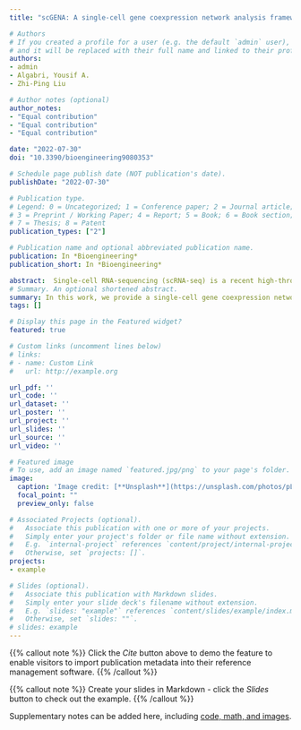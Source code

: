 ```yaml
---
title: "scGENA: A single-cell gene coexpression network analysis framework for clustering cell types and revealing biological mechanisms"

# Authors
# If you created a profile for a user (e.g. the default `admin` user), write the username (folder name) here 
# and it will be replaced with their full name and linked to their profile.
authors:
- admin
- Algabri, Yousif A.
- Zhi-Ping Liu

# Author notes (optional)
author_notes:
- "Equal contribution"
- "Equal contribution"
- "Equal contribution"

date: "2022-07-30"
doi: "10.3390/bioengineering9080353"

# Schedule page publish date (NOT publication's date).
publishDate: "2022-07-30"

# Publication type.
# Legend: 0 = Uncategorized; 1 = Conference paper; 2 = Journal article;
# 3 = Preprint / Working Paper; 4 = Report; 5 = Book; 6 = Book section;
# 7 = Thesis; 8 = Patent
publication_types: ["2"]

# Publication name and optional abbreviated publication name.
publication: In *Bioengineering*
publication_short: In *Bioengineering*

abstract:  Single-cell RNA-sequencing (scRNA-seq) is a recent high-throughput technique that can measure gene expression, reveal cell heterogeneity, rare and complex cell populations, and discover cell types and their relationships. The analysis of scRNA-seq data is challenging because of transcripts sparsity, replication noise, and outlier cell populations. A gene coexpression network (GCN) analysis effectively deciphers phenotypic differences in specific states by describing gene–gene pairwise relationships. The underlying gene modules with different coexpression patterns partially bridge the gap between genotype and phenotype. This study presents a new framework called scGENA (single-cell gene coexpression network analysis) for GCN analysis based on scRNA-seq data. Although there are several methods for scRNA-seq data analysis, we aim to build an integrative pipeline for several purposes that cover primary data preprocessing, including data exploration, quality control, normalization, imputation, and dimensionality reduction of clustering as downstream of GCN analysis. To demonstrate this integrated workflow, an scRNA-seq dataset of the human diabetic pancreas with 1600 cells and 39,851 genes was implemented to perform all these processes in practice. As a result, scGENA is demonstrated to uncover interesting gene modules behind complex diseases, which reveal biological mechanisms. scGENA provides a state-of-the-art method for gene coexpression analysis for scRNA-seq data.
# Summary. An optional shortened abstract.
summary: In this work, we provide a single-cell gene coexpression network analysis framework for clustering cell types and revealing biological mechanisms (scGENA). 
tags: []

# Display this page in the Featured widget?
featured: true

# Custom links (uncomment lines below)
# links:
# - name: Custom Link
#   url: http://example.org

url_pdf: ''
url_code: ''
url_dataset: ''
url_poster: ''
url_project: ''
url_slides: ''
url_source: ''
url_video: ''

# Featured image
# To use, add an image named `featured.jpg/png` to your page's folder. 
image:
  caption: 'Image credit: [**Unsplash**](https://unsplash.com/photos/pLCdAaMFLTE)'
  focal_point: ""
  preview_only: false

# Associated Projects (optional).
#   Associate this publication with one or more of your projects.
#   Simply enter your project's folder or file name without extension.
#   E.g. `internal-project` references `content/project/internal-project/index.md`.
#   Otherwise, set `projects: []`.
projects:
- example

# Slides (optional).
#   Associate this publication with Markdown slides.
#   Simply enter your slide deck's filename without extension.
#   E.g. `slides: "example"` references `content/slides/example/index.md`.
#   Otherwise, set `slides: ""`.
# slides: example
---
```


{{% callout note %}}
Click the *Cite* button above to demo the feature to enable visitors to import publication metadata into their reference management software.
{{% /callout %}}

{{% callout note %}}
Create your slides in Markdown - click the *Slides* button to check out the example.
{{% /callout %}}

Supplementary notes can be added here, including [code, math, and images](https://github.com/zpliulab/CNet).
